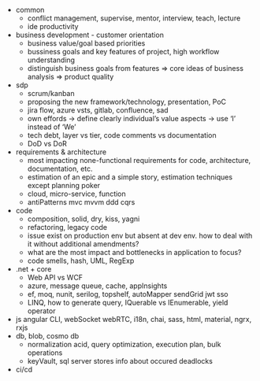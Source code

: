 * common
  * conflict management, supervise, mentor, interview, teach, lecture
  * ide productivity
* business development - customer orientation
  * business value/goal based priorities
  * bussiness goals and key features of project, high workflow understanding
  * distinguish business goals from features => core ideas of business analysis => product quality
* sdp
  * scrum/kanban
  * proposing the new framework/technology, presentation, PoC
  * jira flow, azure vsts, gitlab, confluence, sad
  * own effords -> define clearly individual’s value aspects -> use ‘I’ instead of ‘We’
  * tech debt, layer vs tier, code comments vs documentation
  * DoD vs DoR
* requirements & architecture
  * most impacting none-functional requirements for code, architecture, documentation, etc.
  * estimation of an epic and a simple story, estimation techniques except planning poker
  * cloud, micro-service, function
  * antiPatterns mvc mvvm ddd cqrs
* code
  * composition, solid, dry, kiss, yagni
  * refactoring, legacy code
  * issue exist on production env but absent at dev env. how to deal with it without additional amendments?
  * what are the most impact and bottlenecks in application to focus?
  * code smells, hash, UML, RegExp
* .net + core
  * Web API vs WCF
  * azure, message queue, cache, appInsights
  * ef, moq, nunit, serilog, topshelf, autoMapper sendGrid jwt sso
  * LINQ, how to generate query, IQuerable vs IEnumerable, yield operator
* js angular CLI, webSocket webRTC, i18n, chai, sass, html, material, ngrx, rxjs
* db, blob, cosmo db
  * normalization acid, query optimization, execution plan, bulk operations
  * keyVault, sql server stores info about occured deadlocks
* ci/cd
